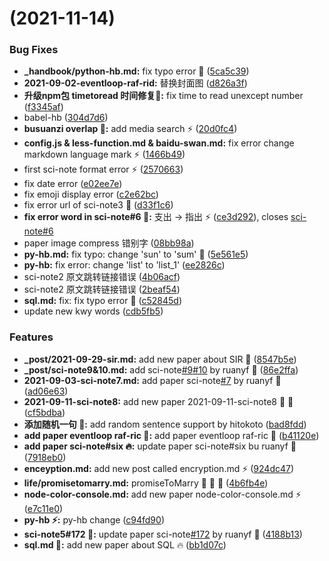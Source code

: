 #  (2021-11-14)


### Bug Fixes

* **_handbook/python-hb.md:** fix typo error :bug: ([5ca5c39](https://github.com/yancqS/blog-container/commit/5ca5c39db8e5c8184d5d802199ded1a532682e61))
* **2021-09-02-eventloop-raf-rid:** 替换封面图 ([d826a3f](https://github.com/yancqS/blog-container/commit/d826a3f6d8b83890783a849064d4473dd5246457))
* **升级npm包 timetoread 时间修复:bug::** fix time to read unexcept number ([f3345af](https://github.com/yancqS/blog-container/commit/f3345afcc5e3f8985a4409844db499db9533765a))
* babel-hb ([304d7d6](https://github.com/yancqS/blog-container/commit/304d7d65380de4685e096c27b575ed9872064b62))
* **busuanzi overlap :bug::** add media search :zap: ([20d0fc4](https://github.com/yancqS/blog-container/commit/20d0fc48e9ac8221ea77b1308a2fc2fab6777a06))
* **config.js & less-function.md & baidu-swan.md:** fix error change markdown language mark :zap: ([1466b49](https://github.com/yancqS/blog-container/commit/1466b49c28dd3b35002a38248dd4a74cea86c095))
* first sci-note format error :zap: ([2570663](https://github.com/yancqS/blog-container/commit/2570663809903ab861b59685f945ddc7854b550c))
* fix date error ([e02ee7e](https://github.com/yancqS/blog-container/commit/e02ee7e4a3f9656b283f995972910533a9362506))
* fix emoji display error ([c2e62bc](https://github.com/yancqS/blog-container/commit/c2e62bc055cdbb53d94ad496f75ff89433ae3f48))
* fix error url of sci-note3 :bug: ([d33f1c6](https://github.com/yancqS/blog-container/commit/d33f1c6bb7b5443ae5158fc2fd5deda61fa525bd))
* **fix error word in sci-note#6 :bug::** 支出 -> 指出 :zap: ([ce3d292](https://github.com/yancqS/blog-container/commit/ce3d2924c0327d8fa9acc2013637c4989c9f9684)), closes [sci-note#6](https://github.com/sci-note/issues/6)
* paper image compress 错别字 ([08bb98a](https://github.com/yancqS/blog-container/commit/08bb98a68011d1bce1b78dee1f121e66ea4a61a8))
* **py-hb.md:** fix typo: change 'sun' to 'sum' :bug: ([5e561e5](https://github.com/yancqS/blog-container/commit/5e561e51beb66ad881c361d27a002fc986590e94))
* **py-hb:** fix error: change 'list' to 'list_1' ([ee2826c](https://github.com/yancqS/blog-container/commit/ee2826cbff5f9b7ad83e971018725dd4699e8d90))
* sci-note2 原文跳转链接错误 ([4b06acf](https://github.com/yancqS/blog-container/commit/4b06acf84e355b757870227a3941ee95625afd0c))
* sci-note2 原文跳转链接错误 ([2beaf54](https://github.com/yancqS/blog-container/commit/2beaf54d56137db673bf02837816f3779d27600e))
* **sql.md:** fix: fix typo error :bug: ([c52845d](https://github.com/yancqS/blog-container/commit/c52845d426193eb4faa8dddc2b92222cdefcc5b2))
* update new kwy words ([cdb5fb5](https://github.com/yancqS/blog-container/commit/cdb5fb5bf3c296bd6e3494ce962330795857341e))


### Features

* **_post/2021-09-29-sir.md:** add new paper about SIR :tada: ([8547b5e](https://github.com/yancqS/blog-container/commit/8547b5e24c7ca7671d07a5417c1caffb00f4276a))
* **_post/sci-note9&10.md:** add sci-note[#9](https://github.com/yancqS/blog-container/issues/9)[#10](https://github.com/yancqS/blog-container/issues/10) by ruanyf :art: ([86e2ffa](https://github.com/yancqS/blog-container/commit/86e2ffa78eda3a356b0cc5dcab44cd5763cd4293))
* **2021-09-03-sci-note7.md:** add paper sci-note[#7](https://github.com/yancqS/blog-container/issues/7) by ruanyf :art: ([ad06e63](https://github.com/yancqS/blog-container/commit/ad06e632447d303e4fd1a9fcdf6e83b1999ea8ee))
* **2021-09-11-sci-note8:** add new paper 2021-09-11-sci-note8 :art: :tada: ([cf5bdba](https://github.com/yancqS/blog-container/commit/cf5bdbaf681be00cad87c432901244edc10bc1d0))
* **添加随机一句 :tada::** add random sentence support by hitokoto ([bad8fdd](https://github.com/yancqS/blog-container/commit/bad8fddb8caa4af7a2a9eba0b5b5a8c8fcb78265))
* **add paper eventloop raf-ric :art::** add paper eventloop raf-ric :art: ([b41120e](https://github.com/yancqS/blog-container/commit/b41120e271b5f9b1223839c5caa8af5b70138281))
* **add paper sci-note#six :fire::** update paper sci-note#six bu ruanyf :art: ([7918eb0](https://github.com/yancqS/blog-container/commit/7918eb0dea31cd9cb4b309267f79be0e0d9f0628))
* **enceyption.md:** add new post called encryption.md :zap: ([924dc47](https://github.com/yancqS/blog-container/commit/924dc47b26105811ce8dc78c2958f32adca4d31f))
* **life/promisetomarry.md:** promiseToMarry :tada: :tada: :tada: ([4b6fb4e](https://github.com/yancqS/blog-container/commit/4b6fb4e2f571dd6be299a02350ed526d5703ab65))
* **node-color-console.md:** add new paper node-color-console.md :zap: ([e7c11e0](https://github.com/yancqS/blog-container/commit/e7c11e06f3a4828a8370587ffdfe0a6c3c69707a))
* **py-hb :zap::** py-hb change ([c94fd90](https://github.com/yancqS/blog-container/commit/c94fd902becbf208404fd8043247302cf78e87dd))
* **sci-note5#172 :100::** update paper sci-note[#172](https://github.com/yancqS/blog-container/issues/172) by ruanyf :rocket: ([4188b13](https://github.com/yancqS/blog-container/commit/4188b13803ff7006f92901ef2135cb8fe39e199e))
* **sql.md :art::** add new paper about SQL :fire: ([bb1d07c](https://github.com/yancqS/blog-container/commit/bb1d07c8c836c65a616fbf1c2cdc8fc55d02f460))



